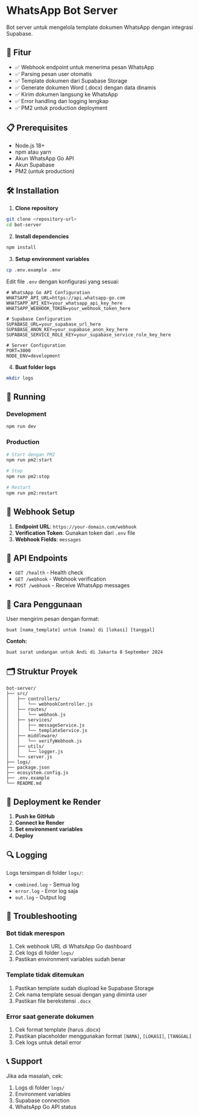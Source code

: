 # WhatsApp Bot Server

Bot server untuk mengelola template dokumen WhatsApp dengan integrasi Supabase.

## 🚀 Fitur

- ✅ Webhook endpoint untuk menerima pesan WhatsApp
- ✅ Parsing pesan user otomatis
- ✅ Template dokumen dari Supabase Storage
- ✅ Generate dokumen Word (.docx) dengan data dinamis
- ✅ Kirim dokumen langsung ke WhatsApp
- ✅ Error handling dan logging lengkap
- ✅ PM2 untuk production deployment

## 📋 Prerequisites

- Node.js 18+ 
- npm atau yarn
- Akun WhatsApp Go API
- Akun Supabase
- PM2 (untuk production)

## 🛠️ Installation

1. **Clone repository**
```bash
git clone <repository-url>
cd bot-server
```

2. **Install dependencies**
```bash
npm install
```

3. **Setup environment variables**
```bash
cp .env.example .env
```

Edit file `.env` dengan konfigurasi yang sesuai:
```env
# WhatsApp Go API Configuration
WHATSAPP_API_URL=https://api.whatsapp-go.com
WHATSAPP_API_KEY=your_whatsapp_api_key_here
WHATSAPP_WEBHOOK_TOKEN=your_webhook_token_here

# Supabase Configuration
SUPABASE_URL=your_supabase_url_here
SUPABASE_ANON_KEY=your_supabase_anon_key_here
SUPABASE_SERVICE_ROLE_KEY=your_supabase_service_role_key_here

# Server Configuration
PORT=3000
NODE_ENV=development
```

4. **Buat folder logs**
```bash
mkdir logs
```

## 🚀 Running

### Development
```bash
npm run dev
```

### Production
```bash
# Start dengan PM2
npm run pm2:start

# Stop
npm run pm2:stop

# Restart
npm run pm2:restart
```

## 📱 Webhook Setup

1. **Endpoint URL**: `https://your-domain.com/webhook`
2. **Verification Token**: Gunakan token dari `.env` file
3. **Webhook Fields**: `messages`

## 🔧 API Endpoints

- `GET /health` - Health check
- `GET /webhook` - Webhook verification
- `POST /webhook` - Receive WhatsApp messages

## 📝 Cara Penggunaan

User mengirim pesan dengan format:
```
buat [nama_template] untuk [nama] di [lokasi] [tanggal]
```

**Contoh:**
```
buat surat undangan untuk Andi di Jakarta 8 September 2024
```

## 🗂️ Struktur Proyek

```
bot-server/
├── src/
│   ├── controllers/
│   │   └── webhookController.js
│   ├── routes/
│   │   └── webhook.js
│   ├── services/
│   │   ├── messageService.js
│   │   └── templateService.js
│   ├── middleware/
│   │   └── verifyWebhook.js
│   ├── utils/
│   │   └── logger.js
│   └── server.js
├── logs/
├── package.json
├── ecosystem.config.js
├── .env.example
└── README.md
```

## 🚀 Deployment ke Render

1. **Push ke GitHub**
2. **Connect ke Render**
3. **Set environment variables**
4. **Deploy**

## 🔍 Logging

Logs tersimpan di folder `logs/`:
- `combined.log` - Semua log
- `error.log` - Error log saja
- `out.log` - Output log

## 🐛 Troubleshooting

### Bot tidak merespon
1. Cek webhook URL di WhatsApp Go dashboard
2. Cek logs di folder `logs/`
3. Pastikan environment variables sudah benar

### Template tidak ditemukan
1. Pastikan template sudah diupload ke Supabase Storage
2. Cek nama template sesuai dengan yang diminta user
3. Pastikan file berekstensi `.docx`

### Error saat generate dokumen
1. Cek format template (harus .docx)
2. Pastikan placeholder menggunakan format `[NAMA]`, `[LOKASI]`, `[TANGGAL]`
3. Cek logs untuk detail error

## 📞 Support

Jika ada masalah, cek:
1. Logs di folder `logs/`
2. Environment variables
3. Supabase connection
4. WhatsApp Go API status

